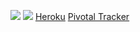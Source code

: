 <a href="https://codeclimate.com/github/felipeacsantos/engsi"><img src="https://codeclimate.com/github/felipeacsantos/engsi/badges/gpa.svg" /></a>
<a href="https://travis-ci.org/felipeacsantos/engsi/"><img src="https://travis-ci.org/felipeacsantos/engsi.svg?branch=master" /></a>
<a href="https://engsi.herokuapp.com/">Heroku</a>
<a href="https://www.pivotaltracker.com/n/projects/1834501">Pivotal Tracker</a>